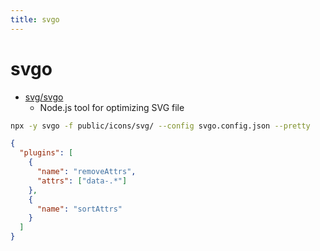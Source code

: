 ```yaml
---
title: svgo
---
```


# svgo

- [svg/svgo](https://github.com/svg/svgo)
  - Node.js tool for optimizing SVG file

```bash
npx -y svgo -f public/icons/svg/ --config svgo.config.json --pretty
```

```json
{
  "plugins": [
    {
      "name": "removeAttrs",
      "attrs": ["data-.*"]
    },
    {
      "name": "sortAttrs"
    }
  ]
}
```
